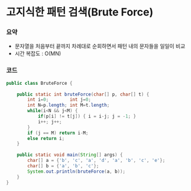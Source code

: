 # 고지식한 패턴 검색(Brute Force)

### 요약

- 문자열을 처음부터 끝까지 차례대로 순회하면서 패턴 내의 문자들을 일일이 비교
- 시간 복잡도 : O(MN)

### 코드

```java
public class BruteForce {
	
	public static int bruteForce(char[] p, char[] t) {
		int i=0;		int j=0;
		int N=p.length;	int M=t.length;
		while(i<N && j<M) {
			if(p[i] != t[j]) { i = i-j; j = -1; }
			i++; j++;
		}
		if (j == M)	return i-M;
		else return i;
	}
	
	public static void main(String[] args) {
		char[] a = {'b', 'c', 'a', 'd', 'a', 'b', 'c', 'e'};
		char[] b = {'a', 'b', 'c'};
		System.out.println(bruteForce(a, b));
	}
}
```

